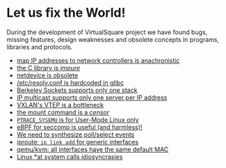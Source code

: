 Let us fix the World!
====

During the development of VirtualSquare project we have found bugs, missing features, design weaknesses and
obsolete concepts in programs, libraries and protocols. 

* [map IP addresses to network controllers is anachronistic](newipaddr.md)
* [the C library is *impure*](impurelibc.md)
* [netdevice is obsolete](nonetdevice.md)
* [/etc/resolv.conf is hardcoded in glibc](vresolvconf.md)
* [Berkeley Sockets supports only one stack](nomsocket.md)
* [IP multicast supports only one server per IP address](multimulticast.md)
* [VXLAN's VTEP is a bottleneck](novtep.md)
* [the mount command is a *censor*](freemount.md)
* [`PTRACE_SYSEMU` is for User-Mode Linux only](nosyscall_emu.md)
* [eBPF for seccomp is useful (and harmless)!](seccomp_ebpf.md)
* [We need to synthesize poll/select events](vpoll.md)
* [iproute: `ip link add` for generic interfaces](iplinkadd.md)
* [qemu/kvm: all interfaces have the same default MAC](qemudefmac.md)
* [Linux \*at system calls idiosyncrasies](atidiosyncrasies.md)
